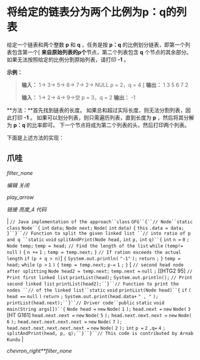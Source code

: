 # 将给定的链表分为两个比例为p：q的列表

给定一个链表和两个整数 **p** 和 **q** ，任务是按 **p：q** 的比例划分链表，即第一个列表包含第一个[ **来自原始列表的p个**节点，第二个列表包含 **q** 个节点的其余部分。 如果无法按照给定的比例分割原始列表，请打印 **-1** 。

**示例：**

> **输入：** 1-> 3-> 5-> 6-> 7-> 2-> NULL
> p = 2，q = 4 [
> **输出：**
> 1 3
> 5 6 7 2
> 
> **输入：** 1-> 2-> 4-> 9->空
> p = 3，q = 2
> **输出：** -1

**方法：**首先找到链表的长度。 如果总和超过实际长度，则无法分割列表，因此打印 **-1** 。 如果可以划分列表，则只需遍历列表，直到长度为 **p** ，然后将其分解为 **p：q** 的比率即可。 下一个节点将成为第二个列表的头，然后打印两个列表。

下面是上述方法的实现：

## 爪哇

*filter_none*

*编辑*
*关闭*

*play_arrow*

*链接*
*亮度_4*
*代码*

| `// Java implementation of the approach``class` `GFG``{``// Node``static` `class` `Node``{` `int` `data;` `Node next;` `Node(` `int` `data)` `{` `this` `.data = data;` `}``}``// Function to split the given linked list ``// into ratio of p and q ``static` `void` `splitAndPrint(Node head,` `int` `p,` `int` `q)``{` `int` `n =` `0` `;` `Node temp;` `temp = head;` `// Find the length of the list` `while` `(temp!=` `null` `)` `{` `n +=` `1` `;` `temp = temp.next;` `}` `// If ration exceeds the actual length` `if` `(p + q > n)`] `{` `System.out.println(` `"-1"` `);` `return` `;`​​ `}` `temp = head;` `while` `(p >` `1` `)` `{` `temp = temp.next;` `p-=` `1` `;` `}` [ `// second head node after splitting` `Node head2 = temp.next;` `temp.next =` `null` `;` [[HTG2 95]  `// Print first linked list` `printList(head);` `System.out.println();` `// Print second linked list` `printList(head2);``}``// Function to print the nodes ``// of the linked list``static` `void` `printList(Node head)``{` `if` `( head ==` `null` `)` `return` `;` `System.out.print(head.data+` `" , "` `);` `printList(head.next);``}``// Driver code``public` `static` `void` `main(String args[])``{` `Node head =` `new` `Node(` `1` `);` `head.next =` `new` `Node(` `3` [HT G161] `head.next.next =` `new` `Node(` `5` `);` `head.next.next.next =` `new` `Node(` `6` `);` `head.next.next.next.next =` `new` `Node(` `7` `);` `head.next.next.next.next.next =` `new` `Node(` `2` `);` `int` `p =` `2` `,q=` `4` `;` `splitAndPrint(head, p, q);``}``}``// This code is contributed by Arnab Kundu` |

*chevron_right**filter_none*